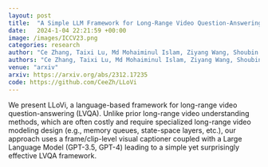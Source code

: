 ```yaml
---
layout: post
title:  "A Simple LLM Framework for Long-Range Video Question-Answering"
date:   2024-1-04 22:21:59 +00:00
image: /images/ICCV23.png
categories: research
author: "Ce Zhang, Taixi Lu, Md Mohaiminul Islam, Ziyang Wang, Shoubin Yu, Mohit Bansal, Gedas Bertasius"
authors: "Ce Zhang, Taixi Lu, Md Mohaiminul Islam, Ziyang Wang, Shoubin Yu, Mohit Bansal, Gedas Bertasius"
venue: "arxiv"
arxiv: https://arxiv.org/abs/2312.17235
code: https://github.com/CeeZh/LLoVi
---
```

We present LLoVi, a language-based framework for long-range video question-answering (LVQA). Unlike prior long-range video understanding methods, which are often costly and require specialized long-range video modeling design (e.g., memory queues, state-space layers, etc.), our approach uses a frame/clip-level visual captioner coupled with a Large Language Model (GPT-3.5, GPT-4) leading to a simple yet surprisingly effective LVQA framework.
